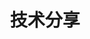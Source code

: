 ---
title: 技术分享
description: 一些技术教程分享
image: image.png

# Badge style
style:
    background: "#2a9d8f"
    color: "#fff"
---